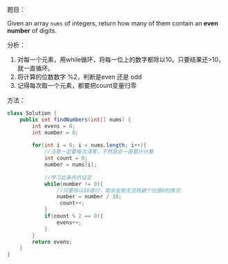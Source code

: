 题目：

Given an array `nums` of integers, return how many of them contain an **even number** of digits.

分析：

1. 对每一个元素，用while循环，将每一位上的数字都除以10。只要结果还>10，就一直循环。
2. 将计算的位数数字 %2，判断是even 还是 odd
3. 记得每次取一个元素，都要把count变量归零

方法：

```java
class Solution {
    public int findNumbers(int[] nums) {
        int evens = 0;
        int number = 0;
        
        for(int i = 0; i < nums.length; i++){
            //注意一定要每次清零，不然就会一直累计计算
            int count = 0;
            number = nums[i];
            
            //学习此条件的设定
            while(number != 0){
                //只要除以10就行，取余反倒无法规避个位是0的情况
                number = number / 10;
                 count++;
            }
            if(count % 2 == 0){
                evens++;
            }
        }
        return evens;
    }
}
```



